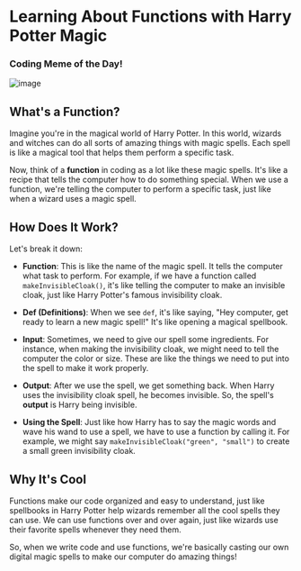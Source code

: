 # Learning About Functions with Harry Potter Magic

### Coding Meme of the Day!
![image](https://github.com/ShimkusAcademy/rock/assets/88108711/dba35586-8c40-40eb-bdca-952b95181a11)


## What's a Function?

Imagine you're in the magical world of Harry Potter. In this world, wizards and witches can do all sorts of amazing things with magic spells. Each spell is like a magical tool that helps them perform a specific task.

Now, think of a **function** in coding as a lot like these magic spells. It's like a recipe that tells the computer how to do something special. When we use a function, we're telling the computer to perform a specific task, just like when a wizard uses a magic spell.

## How Does It Work?

Let's break it down:

- **Function**: This is like the name of the magic spell. It tells the computer what task to perform. For example, if we have a function called `makeInvisibleCloak()`, it's like telling the computer to make an invisible cloak, just like Harry Potter's famous invisibility cloak.

- **Def (Definitions)**: When we see `def`, it's like saying, "Hey computer, get ready to learn a new magic spell!" It's like opening a magical spellbook.

- **Input**: Sometimes, we need to give our spell some ingredients. For instance, when making the invisibility cloak, we might need to tell the computer the color or size. These are like the things we need to put into the spell to make it work properly.

- **Output**: After we use the spell, we get something back. When Harry uses the invisibility cloak spell, he becomes invisible. So, the spell's **output** is Harry being invisible.

- **Using the Spell**: Just like how Harry has to say the magic words and wave his wand to use a spell, we have to use a function by calling it. For example, we might say `makeInvisibleCloak("green", "small")` to create a small green invisibility cloak.

## Why It's Cool

Functions make our code organized and easy to understand, just like spellbooks in Harry Potter help wizards remember all the cool spells they can use. We can use functions over and over again, just like wizards use their favorite spells whenever they need them.

So, when we write code and use functions, we're basically casting our own digital magic spells to make our computer do amazing things!

